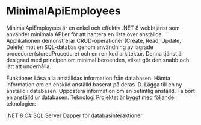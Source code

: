 # MinimalApiEmployees
MinimalApiEmployees är en enkel och effektiv .NET 8 webbtjänst som använder minimala API:er för att hantera en lista över anställda. Applikationen demonstrerar CRUD-operationer (Create, Read, Update, Delete) mot en SQL-databas genom användning av lagrade procedurer(storedProcedure) och en ren kod arkitektur. Denna tjänst är designad med principen om minimal beroenden, vilket gör den snabb och lätt att underhålla.

Funktioner
Läsa alla anställdas information från databasen.
Hämta information om en enskild anställd baserat på deras ID.
Lägga till en ny anställd i databasen.
Uppdatera information om en befintlig anställd.
Ta bort en anställd ur databasen.
Teknologi
Projektet är byggt med följande teknologier:

.NET 8
C#
SQL Server
Dapper för databasinteraktioner
